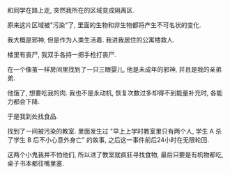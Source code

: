 和同学在路上走, 突然我所在的区域变成隔离区.

原来这片区域被"污染"了, 里面的生物和非生物都将产生不可名状的变化.

我大概是邪神, 但是作为人类生活着. 我进我居住的公寓楼救人.

楼里有丧尸, 我双手各持一把手枪打丧尸.

在一个像茧一样房间里找到了一只三眼婴儿, 他是未成年的邪神, 并且是我的亲弟弟.

他饿了, 想要吃我的肉. 我也不是永动机, 恢复次数过多却得不到能量补充时, 各能力都会下降.

于是我到处找食品.

找到了一间被污染的教室. 里面发生过 "早上上学时教室里只有两个人, 学生 A 杀了学生 B 后不小心意外身亡" 的故事, 之后这一事件前后24小时在无限轮回.

这两个小鬼我并不怕他们, 所以进了教室就疯狂寻找食物, 最后只要是有机物都吃, 桌子书本都往嘴里塞.

